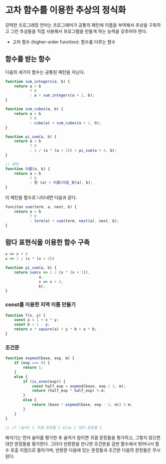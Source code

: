 # 고차 함수를 이용한 추상의 정식화
강력한 프로그래밍 언어는 프로그래머가 공통의 패턴에 이름을 부여해서 추상을 구축하고 그런 추상들을 직접 사용해서 프로그램을 만들게 하는 능력을 갖추어야 한다.
- 고차 함수 (higher-order function): 함수를 다루는 함수

## 함수를 받는 함수
다음의 세가지 함수는 공통된 패턴을 지닌다.

```javascript
function sum_integers(a, b) {
    return a > b
           ? 0
           : a + sum_integers(a + 1, b);
}

function sum_cubes(a, b) {
    return a > b
           ? 0
           : cube(a) + sum_cubes(a + 1, b);           
}

function pi_sum(a, b) {
    return a > b
           ? 0
           : 1 / (a * (a + 2)) + pi_sum(a + 4, b);
}

// 패턴
function 이름(a, b) {
    return a > b
           ? 0
           : 항 (a) + 이름(다음_항(a), b);
}
```

이 패턴을 함수로 나타내면 다음과 같다.

```javascript
funciton sum(term, a, next, b) {
    return a > b
           ? 0
           : term(a) + sum(term, next(a), next, b);
}
```

## 람다 표현식을 이용한 함수 구축
```javascript
x => x + 4
x => 1 / (x * (x + 2))

function pi_sum(a, b) {
    return sum(x => 1 / (x * (x + 2)),
               a,
               x => x + 4,
               b);
}
```


### const를 이용한 지역 이름 만들기
```javascript
function f(x, y) {
    const a = 1 + x * y;
    const b = 1 - y;
    return x * square(a) + y * b + a * b;
}
```

### 조건문
```javascript
function expmod(base, exp, m) {
    if (exp === 0) {
        return 1;
    }
    else {
        if (is_even(exp)) {
            const half_exp = expmod(base, exp / 2, m);
            return (half_exp * half_exp) % m;
        }
        else {
            return (base * expmod(base, exp - 1, m)) % m;
        }
    }
}

// if (술어) { 귀결-문장들 } else { 대안-문장들 }
```
해석기는 먼저 술어를 평가한 후 술어가 참이면 귀결 문장들을 평가하고, 그렇지 않으면 대안 문장들을 평가한다. 그러다 반환문을 만나면 조건문을 감싼 함수에서 벗어나서 함수 호출 지점으로 돌아가며, 반환문 다음에 있는 문장들과 조건문 다음의 문장들은 무시된다.